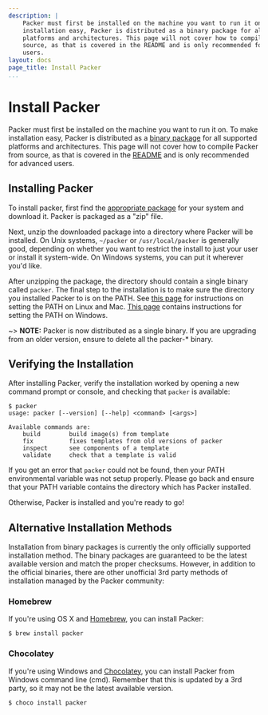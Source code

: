```yaml
---
description: |
    Packer must first be installed on the machine you want to run it on. To make
    installation easy, Packer is distributed as a binary package for all supported
    platforms and architectures. This page will not cover how to compile Packer from
    source, as that is covered in the README and is only recommended for advanced
    users.
layout: docs
page_title: Install Packer
...
```


# Install Packer

Packer must first be installed on the machine you want to run it on. To make
installation easy, Packer is distributed as a [binary package](/downloads.html)
for all supported platforms and architectures. This page will not cover how to
compile Packer from source, as that is covered in the
[README](https://github.com/mitchellh/packer/blob/master/README.md) and is only
recommended for advanced users.

## Installing Packer

To install packer, first find the [appropriate package](/downloads.html) for
your system and download it. Packer is packaged as a "zip" file.

Next, unzip the downloaded package into a directory where Packer will be
installed. On Unix systems, `~/packer` or `/usr/local/packer` is generally good,
depending on whether you want to restrict the install to just your user or
install it system-wide. On Windows systems, you can put it wherever you'd like.

After unzipping the package, the directory should contain a single binary
called `packer`. The final step to the
installation is to make sure the directory you installed Packer to is on the
PATH. See [this
page](https://stackoverflow.com/questions/14637979/how-to-permanently-set-path-on-linux)
for instructions on setting the PATH on Linux and Mac. [This
page](https://stackoverflow.com/questions/1618280/where-can-i-set-path-to-make-exe-on-windows)
contains instructions for setting the PATH on Windows.

\~&gt; **NOTE:** Packer is now distributed as a single binary. If you are upgrading from an older version, ensure to delete all the packer-* binary.

## Verifying the Installation

After installing Packer, verify the installation worked by opening a new command
prompt or console, and checking that `packer` is available:

``` {.text}
$ packer
usage: packer [--version] [--help] <command> [<args>]

Available commands are:
    build        build image(s) from template
    fix          fixes templates from old versions of packer
    inspect      see components of a template
    validate     check that a template is valid
```

If you get an error that `packer` could not be found, then your PATH
environmental variable was not setup properly. Please go back and ensure that
your PATH variable contains the directory which has Packer installed.

Otherwise, Packer is installed and you're ready to go!

## Alternative Installation Methods

Installation from binary packages is currently the only officially supported
installation method. The binary packages are guaranteed to be the latest
available version and match the proper checksums. However, in addition to the
official binaries, there are other unofficial 3rd party methods of installation
managed by the Packer community:

### Homebrew

If you're using OS X and [Homebrew](http://brew.sh), you can install Packer:

``` {.text}
$ brew install packer
```

### Chocolatey

If you're using Windows and [Chocolatey](http://chocolatey.org), you can install
Packer from Windows command line (cmd). Remember that this is updated by a 3rd
party, so it may not be the latest available version.

``` {.text}
$ choco install packer
```

